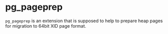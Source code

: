 # pg_pageprep

`pg_pageprep` is an extension that is supposed to help to prepare heap pages for migration to 64bit XID page format.